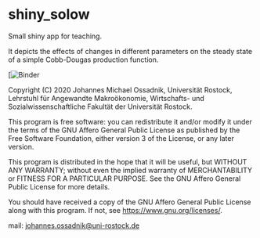 # shiny_solow
Small shiny app for teaching.

It depicts the effects of changes in different parameters on the steady state of a simple Cobb-Dougas production function.

[![Binder](https://mybinder.org/v2/gh/makhro/shiny_solow/HEAD?urlpath=shiny/solow/)

Copyright (C) 2020  Johannes Michael Ossadnik, Universität Rostock, Lehrstuhl für Angewandte Makroökonomie, Wirtschafts- und Sozialwissenschaftliche Fakultät der Universität Rostock.

This program is free software: you can redistribute it and/or modify it under the terms of the GNU Affero General Public License as published by the Free Software Foundation, either version 3 of the License, or any later version. 

This program is distributed in the hope that it will be useful, but WITHOUT ANY WARRANTY; without even the implied warranty of MERCHANTABILITY or FITNESS FOR A PARTICULAR PURPOSE.  See the GNU Affero General Public License for more details.

You should have received a copy of the GNU Affero General Public License along with this program.  If not, see <https://www.gnu.org/licenses/>.

mail: johannes.ossadnik@uni-rostock.de
